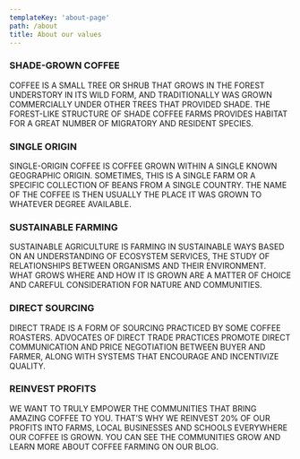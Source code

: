 ```yaml
---
templateKey: 'about-page'
path: /about
title: About our values
---
```

### SHADE-GROWN COFFEE
COFFEE IS A SMALL TREE OR SHRUB THAT GROWS IN THE FOREST UNDERSTORY IN ITS WILD FORM, AND TRADITIONALLY WAS GROWN COMMERCIALLY UNDER OTHER TREES THAT PROVIDED SHADE. THE FOREST-LIKE STRUCTURE OF SHADE COFFEE FARMS PROVIDES HABITAT FOR A GREAT NUMBER OF MIGRATORY AND RESIDENT SPECIES.

### SINGLE ORIGIN
SINGLE-ORIGIN COFFEE IS COFFEE GROWN WITHIN A SINGLE KNOWN GEOGRAPHIC ORIGIN. SOMETIMES, THIS IS A SINGLE FARM OR A SPECIFIC COLLECTION OF BEANS FROM A SINGLE COUNTRY. THE NAME OF THE COFFEE IS THEN USUALLY THE PLACE IT WAS GROWN TO WHATEVER DEGREE AVAILABLE.

### SUSTAINABLE FARMING
SUSTAINABLE AGRICULTURE IS FARMING IN SUSTAINABLE WAYS BASED ON AN UNDERSTANDING OF ECOSYSTEM SERVICES, THE STUDY OF RELATIONSHIPS BETWEEN ORGANISMS AND THEIR ENVIRONMENT. WHAT GROWS WHERE AND HOW IT IS GROWN ARE A MATTER OF CHOICE AND CAREFUL CONSIDERATION FOR NATURE AND COMMUNITIES.

### DIRECT SOURCING
DIRECT TRADE IS A FORM OF SOURCING PRACTICED BY SOME COFFEE ROASTERS. ADVOCATES OF DIRECT TRADE PRACTICES PROMOTE DIRECT COMMUNICATION AND PRICE NEGOTIATION BETWEEN BUYER AND FARMER, ALONG WITH SYSTEMS THAT ENCOURAGE AND INCENTIVIZE QUALITY.

### REINVEST PROFITS
WE WANT TO TRULY EMPOWER THE COMMUNITIES THAT BRING AMAZING COFFEE TO YOU. THAT’S WHY WE REINVEST 20% OF OUR PROFITS INTO FARMS, LOCAL BUSINESSES AND SCHOOLS EVERYWHERE OUR COFFEE IS GROWN. YOU CAN SEE THE COMMUNITIES GROW AND LEARN MORE ABOUT COFFEE FARMING ON OUR BLOG.
